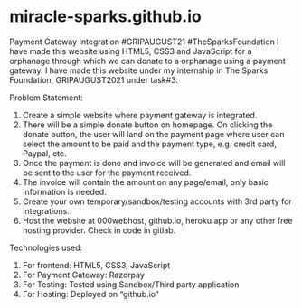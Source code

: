 # miracle-sparks.github.io
Payment Gateway Integration 
#GRIPAUGUST21 #TheSparksFoundation
I have made this website using HTML5, CSS3 and JavaScript for a orphanage through which we can donate to a orphanage using a payment gateway. I have made this website under my internship in The Sparks Foundation, GRIPAUGUST2021 under task#3.

Problem Statement:
1. Create a simple website where payment gateway is integrated.
2. There will be a simple donate button on homepage. On clicking the donate button, the user will land on the payment page where user can select the amount to be paid and the payment type, e.g. credit card, Paypal, etc.
3. Once the payment is done and invoice will be generated and email will be sent to the user for the payment received. 
4. The invoice will contain the amount on any page/email, only basic information is needed.
5. Create your own temporary/sandbox/testing accounts with 3rd party for integrations.
6. Host the website at 000webhost, github.io, heroku app or any other free  hosting provider. Check in code in gitlab.

Technologies used:
1. For frontend: HTML5, CSS3, JavaScript
2. For Payment Gateway: Razorpay
3. For Testing: Tested using Sandbox/Third party application
4. For Hosting: Deployed on “github.io”
